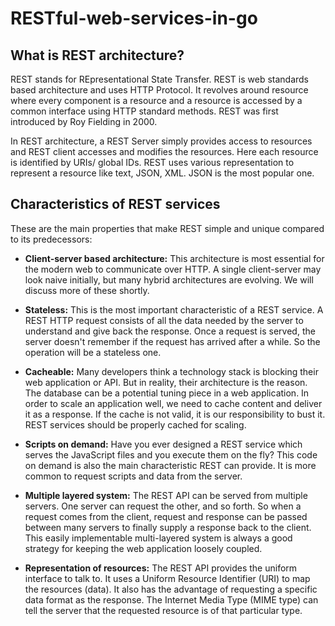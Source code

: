# RESTful-web-services-in-go

## What is REST architecture?

REST stands for REpresentational State Transfer. REST is web standards based architecture and uses HTTP Protocol. It revolves around resource where every component is a resource and a resource is accessed by a common interface using HTTP standard methods. REST was first introduced by Roy Fielding in 2000.

In REST architecture, a REST Server simply provides access to resources and REST client accesses and modifies the resources. Here each resource is identified by URIs/ global IDs. REST uses various representation to represent a resource like text, JSON, XML. JSON is the most popular one.

## Characteristics of REST services

These are the main properties that make REST simple and unique compared to its
predecessors:

- **Client-server based architecture:** This architecture is most essential for the
  modern web to communicate over HTTP. A single client-server may look naive
  initially, but many hybrid architectures are evolving. We will discuss more of
  these shortly.

- **Stateless:** This is the most important characteristic of a REST service. A REST
  HTTP request consists of all the data needed by the server to understand and
  give back the response. Once a request is served, the server doesn't remember if
  the request has arrived after a while. So the operation will be a stateless one.

- **Cacheable:** Many developers think a technology stack is blocking their web
  application or API. But in reality, their architecture is the reason. The database
  can be a potential tuning piece in a web application. In order to scale an
  application well, we need to cache content and deliver it as a response. If the
  cache is not valid, it is our responsibility to bust it. REST services should be
  properly cached for scaling.

- **Scripts on demand:** Have you ever designed a REST service which serves the
  JavaScript files and you execute them on the fly? This code on demand is also the
  main characteristic REST can provide. It is more common to request scripts and
  data from the server.

- **Multiple layered system:** The REST API can be served from multiple servers.
  One server can request the other, and so forth. So when a request comes from the
  client, request and response can be passed between many servers to finally
  supply a response back to the client. This easily implementable multi-layered
  system is always a good strategy for keeping the web application loosely
  coupled.

- **Representation of resources:** The REST API provides the uniform interface to
  talk to. It uses a Uniform Resource Identifier (URI) to map the resources (data).
  It also has the advantage of requesting a specific data format as the response. The
  Internet Media Type (MIME type) can tell the server that the requested resource
  is of that particular type.
